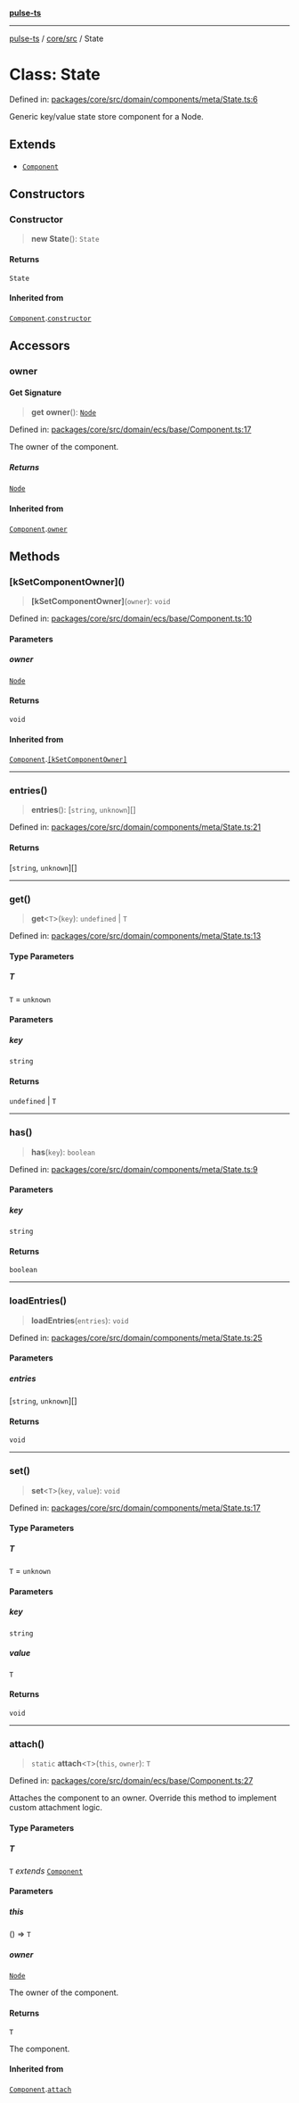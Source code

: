 [**pulse-ts**](../../../README.md)

***

[pulse-ts](../../../README.md) / [core/src](../README.md) / State

# Class: State

Defined in: [packages/core/src/domain/components/meta/State.ts:6](https://github.com/jlehett/pulse-ts/blob/a2a18767041a6b69ca4c5f6131d2de266097750e/packages/core/src/domain/components/meta/State.ts#L6)

Generic key/value state store component for a Node.

## Extends

- [`Component`](Component.md)

## Constructors

### Constructor

> **new State**(): `State`

#### Returns

`State`

#### Inherited from

[`Component`](Component.md).[`constructor`](Component.md#constructor)

## Accessors

### owner

#### Get Signature

> **get** **owner**(): [`Node`](Node.md)

Defined in: [packages/core/src/domain/ecs/base/Component.ts:17](https://github.com/jlehett/pulse-ts/blob/a2a18767041a6b69ca4c5f6131d2de266097750e/packages/core/src/domain/ecs/base/Component.ts#L17)

The owner of the component.

##### Returns

[`Node`](Node.md)

#### Inherited from

[`Component`](Component.md).[`owner`](Component.md#owner)

## Methods

### \[kSetComponentOwner\]()

> **\[kSetComponentOwner\]**(`owner`): `void`

Defined in: [packages/core/src/domain/ecs/base/Component.ts:10](https://github.com/jlehett/pulse-ts/blob/a2a18767041a6b69ca4c5f6131d2de266097750e/packages/core/src/domain/ecs/base/Component.ts#L10)

#### Parameters

##### owner

[`Node`](Node.md)

#### Returns

`void`

#### Inherited from

[`Component`](Component.md).[`[kSetComponentOwner]`](Component.md#ksetcomponentowner)

***

### entries()

> **entries**(): \[`string`, `unknown`\][]

Defined in: [packages/core/src/domain/components/meta/State.ts:21](https://github.com/jlehett/pulse-ts/blob/a2a18767041a6b69ca4c5f6131d2de266097750e/packages/core/src/domain/components/meta/State.ts#L21)

#### Returns

\[`string`, `unknown`\][]

***

### get()

> **get**\<`T`\>(`key`): `undefined` \| `T`

Defined in: [packages/core/src/domain/components/meta/State.ts:13](https://github.com/jlehett/pulse-ts/blob/a2a18767041a6b69ca4c5f6131d2de266097750e/packages/core/src/domain/components/meta/State.ts#L13)

#### Type Parameters

##### T

`T` = `unknown`

#### Parameters

##### key

`string`

#### Returns

`undefined` \| `T`

***

### has()

> **has**(`key`): `boolean`

Defined in: [packages/core/src/domain/components/meta/State.ts:9](https://github.com/jlehett/pulse-ts/blob/a2a18767041a6b69ca4c5f6131d2de266097750e/packages/core/src/domain/components/meta/State.ts#L9)

#### Parameters

##### key

`string`

#### Returns

`boolean`

***

### loadEntries()

> **loadEntries**(`entries`): `void`

Defined in: [packages/core/src/domain/components/meta/State.ts:25](https://github.com/jlehett/pulse-ts/blob/a2a18767041a6b69ca4c5f6131d2de266097750e/packages/core/src/domain/components/meta/State.ts#L25)

#### Parameters

##### entries

\[`string`, `unknown`\][]

#### Returns

`void`

***

### set()

> **set**\<`T`\>(`key`, `value`): `void`

Defined in: [packages/core/src/domain/components/meta/State.ts:17](https://github.com/jlehett/pulse-ts/blob/a2a18767041a6b69ca4c5f6131d2de266097750e/packages/core/src/domain/components/meta/State.ts#L17)

#### Type Parameters

##### T

`T` = `unknown`

#### Parameters

##### key

`string`

##### value

`T`

#### Returns

`void`

***

### attach()

> `static` **attach**\<`T`\>(`this`, `owner`): `T`

Defined in: [packages/core/src/domain/ecs/base/Component.ts:27](https://github.com/jlehett/pulse-ts/blob/a2a18767041a6b69ca4c5f6131d2de266097750e/packages/core/src/domain/ecs/base/Component.ts#L27)

Attaches the component to an owner. Override this method to implement
custom attachment logic.

#### Type Parameters

##### T

`T` *extends* [`Component`](Component.md)

#### Parameters

##### this

() => `T`

##### owner

[`Node`](Node.md)

The owner of the component.

#### Returns

`T`

The component.

#### Inherited from

[`Component`](Component.md).[`attach`](Component.md#attach)
